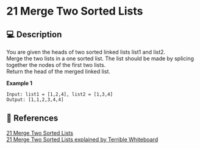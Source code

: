 # 21 Merge Two Sorted Lists

## 💻 Description

You are given the heads of two sorted linked lists list1 and list2.\
Merge the two lists in a one sorted list. The list should be made by splicing together the nodes of the first two lists.\
Return the head of the merged linked list.

**Example 1**

```
Input: list1 = [1,2,4], list2 = [1,3,4]
Output: [1,1,2,3,4,4]
```

## 🔗 References

[21 Merge Two Sorted Lists](https://leetcode.com/problems/merge-two-sorted-lists/)\
[21 Merge Two Sorted Lists explained by Terrible Whiteboard](https://youtu.be/orCMI6WjoIw)

